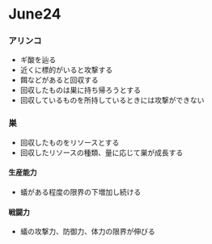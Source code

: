 # June24

### アリンコ
- ギ酸を辿る
- 近くに標的がいると攻撃する
- 餌などがあると回収する
- 回収したものは巣に持ち帰ろうとする
- 回収しているものを所持しているときには攻撃ができない

### 巣
- 回収したものをリソースとする
- 回収したリソースの種類、量に応じて巣が成長する

#### 生産能力
- 蟻がある程度の限界の下増加し続ける

#### 戦闘力
- 蟻の攻撃力、防御力、体力の限界が伸びる
